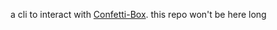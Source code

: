 a cli to interact with [Confetti-Box](https://github.com/Dangoware/confetti-box/). this repo won't be here long
